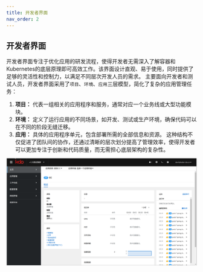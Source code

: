 ```yaml
---
title: 开发者界面
nav_order: 2
---
```


## 开发者界面
开发者界面专注于优化应用的研发流程，使得开发者无需深入了解容器和Kubernetes的底层原理即可高效工作。该界面设计直观、易于使用，同时提供了足够的灵活性和控制力，以满足不同层次开发人员的需求。
主要面向开发者和测试人员，开发者界面采用了`项目`、`环境`、`应用`三层模型，简化了复杂的应用管理任务：
1. **项目：** 代表一组相关的应用程序和服务，通常对应一个业务线或大型功能模块。
2. **环境：** 定义了运行应用的不同场景，如开发、测试或生产环境，确保代码可以在不同的阶段无缝迁移。
3. **应用：** 具体的应用程序单元，包含部署所需的全部信息和资源。
这种结构不仅促进了团队间的协作，还通过清晰的层次划分提高了管理效率，使得开发者可以更加专注于创新和代码质量，而无需担心底层架构的复杂性。

![开发者界面](imgs/dev-start.gif)